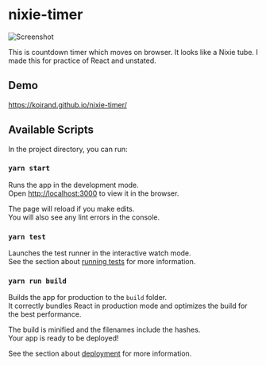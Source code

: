 nixie-timer
===
![Screenshot](https://user-images.githubusercontent.com/17229643/54739890-f4a7f300-4bfc-11e9-8d08-34c8e7e42893.png)

This is countdown timer which moves on browser. It looks like a Nixie tube.
I made this for practice of React and unstated.

## Demo
https://koirand.github.io/nixie-timer/

## Available Scripts

In the project directory, you can run:

### `yarn start`

Runs the app in the development mode.<br>
Open [http://localhost:3000](http://localhost:3000) to view it in the browser.

The page will reload if you make edits.<br>
You will also see any lint errors in the console.

### `yarn test`

Launches the test runner in the interactive watch mode.<br>
See the section about [running tests](https://facebook.github.io/create-react-app/docs/running-tests) for more information.

### `yarn run build`

Builds the app for production to the `build` folder.<br>
It correctly bundles React in production mode and optimizes the build for the best performance.

The build is minified and the filenames include the hashes.<br>
Your app is ready to be deployed!

See the section about [deployment](https://facebook.github.io/create-react-app/docs/deployment) for more information.
